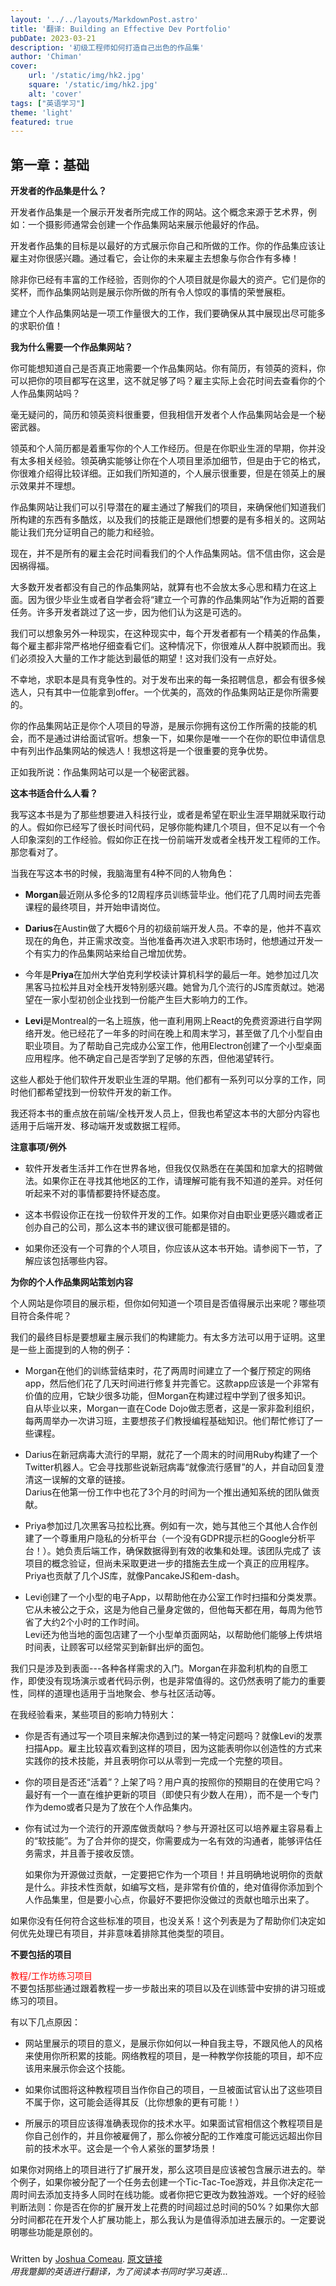 ```yaml
---
layout: '../../layouts/MarkdownPost.astro'
title: '翻译: Building an Effective Dev Portfolio'
pubDate: 2023-03-21
description: '初级工程师如何打造自己出色的作品集'
author: 'Chiman'
cover:
    url: '/static/img/hk2.jpg'
    square: '/static/img/hk2.jpg'
    alt: 'cover'
tags: ["英语学习"] 
theme: 'light'
featured: true
---
```


## 第一章：基础
**开发者的作品集是什么？**

开发者作品集是一个展示开发者所完成工作的网站。这个概念来源于艺术界，例如：一个摄影师通常会创建一个作品集网站来展示他最好的作品。

开发者作品集的目标是以最好的方式展示你自己和所做的工作。你的作品集应该让雇主对你很感兴趣。通过看它，会让你的未来雇主去想象与你合作有多棒！

除非你已经有丰富的工作经验，否则你的个人项目就是你最大的资产。它们是你的奖杯，而作品集网站则是展示你所做的所有令人惊叹的事情的荣誉展柜。

建立个人作品集网站是一项工作量很大的工作，我们要确保从其中展现出尽可能多的求职价值！

**我为什么需要一个作品集网站？**

你可能想知道自己是否真正地需要一个作品集网站。你有简历，有领英的资料，你可以把你的项目都写在这里，这不就足够了吗？雇主实际上会花时间去查看你的个人作品集网站吗？

毫无疑问的，简历和领英资料很重要，但我相信开发者个人作品集网站会是一个秘密武器。

领英和个人简历都是着重写你的个人工作经历。但是在你职业生涯的早期，你并没有太多相关经验。领英确实能够让你在个人项目里添加细节，但是由于它的格式，你很难介绍得比较详细。正如我们所知道的，个人展示很重要，但是在领英上的展示效果并不理想。

作品集网站让我们可以引导潜在的雇主通过了解我们的项目，来确保他们知道我们所构建的东西有多酷炫，以及我们的技能正是跟他们想要的是有多相关的。这网站能让我们充分证明自己的能力和经验。

现在，并不是所有的雇主会花时间看我们的个人作品集网站。信不信由你，这会是因祸得福。

大多数开发者都没有自己的作品集网站，就算有也不会放太多心思和精力在这上面。因为很少毕业生或者自学者会将“建立一个可靠的作品集网站”作为近期的首要任务。许多开发者跳过了这一步，因为他们认为这是可选的。

我们可以想象另外一种现实，在这种现实中，每个开发者都有一个精美的作品集，每个雇主都非常严格地仔细查看它们。这种情况下，你很难从人群中脱颖而出。我们必须投入大量的工作才能达到最低的期望！这对我们没有一点好处。

不幸地，求职本是具有竞争性的。对于发布出来的每一条招聘信息，都会有很多候选人，只有其中一位能拿到offer。一个优美的，高效的作品集网站正是你所需要的。

你的作品集网站正是你个人项目的导游，是展示你拥有这份工作所需的技能的机会，而不是通过讲给面试官听。想象一下，如果你是唯一一个在你的职位申请信息中有列出作品集网站的候选人！我想这将是一个很重要的竞争优势。

正如我所说：作品集网站可以是一个秘密武器。

**这本书适合什么人看？**

我写这本书是为了那些想要进入科技行业，或者是希望在职业生涯早期就采取行动的人。假如你已经写了很长时间代码，足够你能构建几个项目，但不足以有一个令人印象深刻的工作经验。假如你正在找一份前端开发或者全栈开发工程师的工作。那您看对了。

当我在写这本书的时候，我脑海里有4种不同的人物角色：

- **Morgan**最近刚从多伦多的12周程序员训练营毕业。他们花了几周时间去完善课程的最终项目，并开始申请岗位。

- **Darius**在Austin做了大概6个月的初级前端开发人员。不幸的是，他并不喜欢现在的角色，并正需求改变。当他准备再次进入求职市场时，他想通过开发一个有实力的作品集网站来给自己增加优势。

- 今年是**Priya**在加州大学伯克利学校读计算机科学的最后一年。她参加过几次黑客马拉松并且对全栈开发特别感兴趣。她曾为几个流行的JS库贡献过。她渴望在一家小型初创企业找到一份能产生巨大影响力的工作。

- **Levi**是Montreal的一名上班族，他一直利用网上React的免费资源进行自学网络开发。他已经花了一年多的时间在晚上和周末学习，甚至做了几个小型自由职业项目。为了帮助自己完成办公室工作，他用Electron创建了一个小型桌面应用程序。他不确定自己是否学到了足够的东西，但他渴望转行。

这些人都处于他们软件开发职业生涯的早期。他们都有一系列可以分享的工作，同时他们都希望找到一份软件开发的新工作。

我还将本书的重点放在前端/全栈开发人员上，但我也希望这本书的大部分内容也适用于后端开发、移动端开发或数据工程师。

**注意事项/例外**

- 软件开发者生活并工作在世界各地，但我仅仅熟悉在在美国和加拿大的招聘做法。如果你正在寻找其他地区的工作，请理解可能有我不知道的差异。对任何听起来不对的事情都要持怀疑态度。

- 这本书假设你正在找一份软件开发的工作。如果你对自由职业更感兴趣或者正创办自己的公司，那么这本书的建议很可能都是错的。

- 如果你还没有一个可靠的个人项目，你应该从这本书开始。请参阅下一节，了解应该包括哪些内容。


**为你的个人作品集网站策划内容**

个人网站是你项目的展示柜，但你如何知道一个项目是否值得展示出来呢？哪些项目符合条件呢？

我们的最终目标是要想雇主展示我们的构建能力。有太多方法可以用于证明。这里是一些上面提到的人物的例子：

- Morgan在他们的训练营结束时，花了两周时间建立了一个餐厅预定的网络app，然后他们花了几天时间进行修复并完善它。这款app应该是一个非常有价值的应用，它缺少很多功能，但Morgan在构建过程中学到了很多知识。<br>
自从毕业以来，Morgan一直在Code Dojo做志愿者，这是一家非盈利组织，每两周举办一次讲习班，主要想孩子们教授编程基础知识。他们帮忙修订了一些课程。

- Darius在新冠病毒大流行的早期，就花了一个周末的时间用Ruby构建了一个Twitter机器人。它会寻找那些说新冠病毒“就像流行感冒”的人，并自动回复澄清这一误解的文章的链接。<br>
Darius在他第一份工作中也花了3个月的时间为一个推出通知系统的团队做贡献。

- Priya参加过几次黑客马拉松比赛。例如有一次，她与其他三个其他人合作创建了一个尊重用户隐私的分析平台（一个没有GDPR提示栏的Google分析平台！）。她负责后端工作，确保数据得到有效的收集和处理。该团队完成了
该项目的概念验证，但尚未采取更进一步的措施去生成一个真正的应用程序。<br>
Priya也贡献了几个JS库，就像PancakeJS和em-dash。

- Levi创建了一个小型的电子App，以帮助他在办公室工作时扫描和分类发票。它从未被公之于众，这是为他自己量身定做的，但他每天都在用，每周为他节省了大约2个小时的工作时间。<br>
Levi还为他当地的面包店建了一个小型单页面网站，以帮助他们能够上传烘培时间表，让顾客可以经常买到新鲜出炉的面包。

我们只是涉及到表面---各种各样需求的入门。Morgan在非盈利机构的自愿工作，即使没有现场演示或者代码示例，也是非常值得的。这仍然表明了能力的重要性，同样的道理也适用于当地聚会、参与社区活动等。

在我经验看来，某些项目的影响力特别大：
- 你是否有通过写一个项目来解决你遇到过的某一特定问题吗？就像Levi的发票扫描App。雇主比较喜欢看到这样的项目，因为这能表明你以创造性的方式来实践你的技术技能，并且表明你可以从零到一完成一个完整的项目。

- 你的项目是否还“活着”？上架了吗？用户真的按照你的预期目的在使用它吗？最好有一个一直在维护更新的项目（即使只有少数人在用），而不是一个专门作为demo或者只是为了放在个人作品集内。

- 你有试过为一个流行的开源库做贡献吗？参与开源社区可以培养雇主容易看上的“软技能”。为了合并你的提交，你需要成为一名有效的沟通者，能够评估任务需求，并且善于接收反馈。

  如果你为开源做过贡献，一定要把它作为一个项目！并且明确地说明你的贡献是什么。非技术性贡献，如编写文档，是非常有价值的，绝对值得你添加到个人作品集里，但是要小心点，你最好不要把你没做过的贡献也暗示出来了。

如果你没有任何符合这些标准的项目，也没关系！这个列表是为了帮助你们决定如何优先处理已有项目，并非意味着排除其他类型的项目。

**不要包括的项目**

<font color="red">教程/工作坊练习项目</font><br>
不要包括那些通过跟着教程一步一步敲出来的项目以及在训练营中安排的讲习班或练习的项目。

有以下几点原因：

- 网站里展示的项目的意义，是展示你如何以一种自我主导，不跟风他人的风格来使用你所积累的技能。网络教程的项目，是一种教学你技能的项目，却不应该用来展示你会这个技能。

- 如果你试图将这种教程项目当作你自己的项目，一旦被面试官认出了这些项目不属于你，这可能会适得其反（比你想象的更有可能！）

- 所展示的项目应该得准确表现你的技术水平。如果面试官相信这个教程项目是你自己创作的，并且你被雇佣了，那么你被分配的工作难度可能远远超出你目前的技术水平。这会是一个令人紧张的噩梦场景！

如果你对网络上的项目进行了扩展开发，那么这项目是应该被包含展示进去的。举个例子，如果你被分配了一个任务去创建一个Tic-Tac-Toe游戏，并且你决定花一周时间去添加支持多人同时在线功能。或者你把它更改为数独游戏。一个好的经验判断法则：你是否在你的扩展开发上花费的时间超过总时间的50%？如果你大部分时间都花在开发个人扩展功能上，那么我认为是值得添加进去展示的。一定要说明哪些功能是原创的。


#####
Written by [Joshua Comeau](https://www.joshwcomeau.com/).   [原文链接](https://www.joshwcomeau.com/effective-portfolio/)<br>
_用我蹩脚的英语进行翻译，为了阅读本书同时学习英语..._
